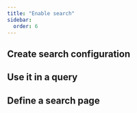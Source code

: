 ```yaml
---
title: "Enable search"
sidebar:
  order: 6
---
```


## Create search configuration

## Use it in a query

## Define a search page
